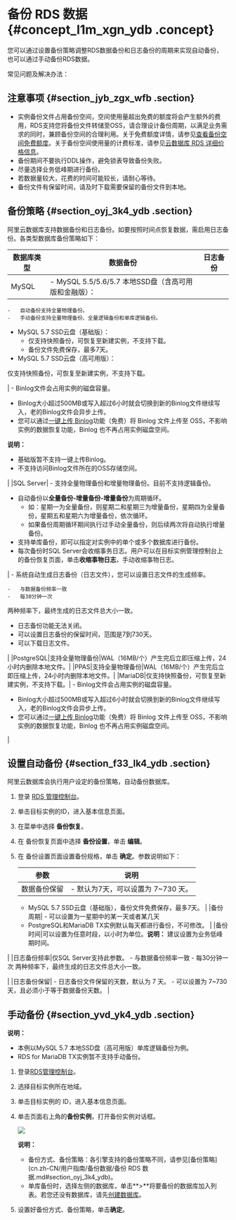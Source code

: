 # 备份 RDS 数据 {#concept_l1m_xgn_ydb .concept}

您可以通过设置备份策略调整RDS数据备份和日志备份的周期来实现自动备份，也可以通过手动备份RDS数据。

常见问题及解决办法：

## 注意事项 {#section_jyb_zgx_wfb .section}

-   实例备份文件占用备份空间，空间使用量超出免费的额度将会产生额外的费用，RDS支持您将备份文件转储至OSS，请合理设计备份周期，以满足业务需求的同时，兼顾备份空间的合理利用。关于免费额度详情，请参见[查看备份空间免费额度](cn.zh-CN/用户指南/备份数据/查看备份空间免费额度.md#)。关于备份空间使用量的计费标准，请参见[云数据库 RDS 详细价格信息](https://www.aliyun.com/price/product#/rds/detail)。
-   备份期间不要执行DDL操作，避免锁表导致备份失败。
-   尽量选择业务低峰期进行备份。
-   若数据量较大，花费的时间可能较长，请耐心等待。
-   备份文件有保留时间，请及时下载需要保留的备份文件到本地。

## 备份策略 {#section_oyj_3k4_ydb .section}

阿里云数据库支持数据备份和日志备份。如要按照时间点恢复数据，需启用日志备份。各类型数据库备份策略如下：

|数据库类型|数据备份|日志备份|
|-----|----|----|
|MySQL| -   MySQL 5.5/5.6/5.7 本地SSD盘（含高可用版和金融版）：
    -   自动备份支持全量物理备份。
    -   手动备份支持全量物理备份、全量逻辑备份和单库逻辑备份。
-   MySQL 5.7 SSD云盘（基础版）：
    -   仅支持快照备份，可恢复至新建实例，不支持下载。
    -   备份文件免费保存，最多7天。
-   MySQL 5.7 SSD云盘（高可用版）：

仅支持快照备份，可恢复至新建实例，不支持下载。


 | -   Binlog文件会占用实例的磁盘容量。
-   Binlog大小超过500MB或写入超过6小时就会切换到新的Binlog文件继续写入，老的Binlog文件会异步上传。
-   您可以通过[一键上传 Binlog](https://help.aliyun.com/document_detail/60546.html?spm=a2c4g.11186623.2.6.JGyUIA)功能（免费）将 Binlog 文件上传至 OSS，不影响实例的数据恢复功能，Binlog 也不再占用实例磁盘空间。

 **说明：** 

-   基础版暂不支持一键上传Binlog。
-   不支持访问Binlog文件所在的OSS存储空间。

 |
|SQL Server| -   支持全量物理备份和增量物理备份。目前不支持逻辑备份。
-   自动备份以**全量备份-增量备份-增量备份**为周期循环。
    -   如：星期一为全量备份，则星期二和星期三为增量备份，星期四为全量备份，星期五和星期六为增量备份，依次循环。
    -   如果备份周期循环期间执行过手动全量备份，则后续两次将自动执行增量备份。
-   支持单库备份，即可以指定对实例中的单个或多个数据库进行备份。
-   每次备份时SQL Server会收缩事务日志。用户可以在目标实例管理控制台上的备份恢复页面，单击**收缩事物日志**，手动收缩事物日志。

 | -   系统自动生成日志备份（日志文件），您可以设置日志文件的生成频率。

    -   与数据备份频率一致
    -   每30分钟一次
两种频率下，最终生成的日志文件总大小一致。

-   日志备份功能无法关闭。
-   可以设置日志备份的保留时间，范围是7到730天。
-   可以下载日志文件。

 |
|PostgreSQL|支持全量物理备份|WAL（16MB/个）产生完后立即压缩上传，24小时内删除本地文件。|
|PPAS|支持全量物理备份|WAL（16MB/个）产生完后立即压缩上传，24小时内删除本地文件。|
|MariaDB|仅支持快照备份，可恢复至新建实例，不支持下载。| -   Binlog文件会占用实例的磁盘容量。
-   Binlog大小超过500MB或写入超过6小时就会切换到新的Binlog文件继续写入，老的Binlog文件会异步上传。
-   您可以通过[一键上传 Binlog](https://help.aliyun.com/document_detail/60546.html?spm=a2c4g.11186623.2.6.JGyUIA)功能（免费）将 Binlog 文件上传至 OSS，不影响实例的数据恢复功能，Binlog 也不再占用实例磁盘空间。

 |

## 设置自动备份 {#section_f33_lk4_ydb .section}

阿里云数据库会执行用户设定的备份策略，自动备份数据库。

1.  登录 [RDS 管理控制台](https://rds.console.aliyun.com)。
2.  单击目标实例的ID，进入基本信息页面。
3.  在菜单中选择 **备份恢复**。
4.  在 备份恢复页面中选择 **备份设置**，单击 **编辑**。
5.  在 备份设置页面设置备份规格，单击 **确定**。参数说明如下：

    |参数|说明|
    |--|--|
    |数据备份保留|     -   默认为7天，可以设置为 7~730 天。
    -   MySQL 5.7 SSD云盘（基础版），备份文件免费保存，最多7天。
 |
    |备份周期|     -   可以设置为一星期中的某一天或者某几天
    -   PostgreSQL和MariaDB TX实例默认每天都进行备份，不可修改。
 |
    |备份时间|可以设置为任意时段，以小时为单位。**说明：** 建议设置为业务低峰期时间。

|
    |日志备份频率|仅SQL Server支持此参数。    -   与数据备份频率一致
    -   每30分钟一次
两种频率下，最终生成的日志文件总大小一致。

|
    |日志备份保留|     -   日志备份文件保留的天数，默认为 7 天。
    -   可以设置为 7~730 天，且必须小于等于数据备份天数。
 |


## 手动备份 {#section_yvd_yk4_ydb .section}

**说明：** 

-   本例以MySQL 5.7 本地SSD盘（高可用版）单库逻辑备份为例。
-   RDS for MariaDB TX实例暂不支持手动备份。

1.  登录[RDS管理控制台](https://rds.console.aliyun.com/)。
2.  选择目标实例所在地域。
3.  单击目标实例的 ID，进入基本信息页面。
4.  单击页面右上角的**备份实例**，打开备份实例对话框。

    ![](http://static-aliyun-doc.oss-cn-hangzhou.aliyuncs.com/assets/img/7964/15438158624105_zh-CN.png)

    **说明：** 

    -   备份方式、备份策略：各引擎支持的备份策略不同，请参见[备份策略](cn.zh-CN/用户指南/备份数据/备份 RDS 数据.md#section_oyj_3k4_ydb)。
    -   单库备份时，选择左侧的数据库，单击**\>**将要备份的数据库加入列表。若您还没有数据库，请先[创建数据库](cn.zh-CN/用户指南/数据库管理/创建数据库.md#)。

5.  设置好备份方式、备份策略，单击**确定**。

